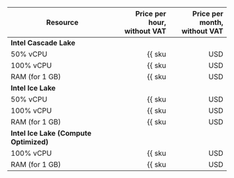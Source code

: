 | Resource | Price per hour,<br>without VAT | Price per month,<br>without VAT |
|----------------|----------------------------------------------:|----------------------------------------------:|
| **Intel Cascade Lake** |
| 50% vCPU | {{ sku|USD|mdb.zk.kafka.v2.cpu.c50|string }} | {{ sku|USD|mdb.zk.kafka.v2.cpu.c50|string }} |
| 100% vCPU | {{ sku|USD|mdb.zk.kafka.v2.cpu.c100|string }} | {{ sku|USD|mdb.zk.kafka.v2.cpu.c100|string }} |
| RAM (for 1 GB) | {{ sku|USD|mdb.zk.kafka.v2.ram|string }} | {{ sku|USD|mdb.zk.kafka.v2.ram|string }} |
| **Intel Ice Lake** |
| 50% vCPU | {{ sku|USD|mdb.zk.kafka.v3.cpu.c50|string }} | {{ sku|USD|mdb.zk.kafka.v3.cpu.c50|string }} |
| 100% vCPU | {{ sku|USD|mdb.zk.kafka.v3.cpu.c100|string }} | {{ sku|USD|mdb.zk.kafka.v3.cpu.c100|string }} |
| RAM (for 1 GB) | {{ sku|USD|mdb.zk.kafka.v3.ram|string }} | {{ sku|USD|mdb.zk.kafka.v3.ram|string }} |
| **Intel Ice Lake (Compute Optimized)** |
| 100% vCPU | {{ sku|USD|mdb.zk.kafka.highfreq-v3.cpu.c100|string }} | {{ sku|USD|mdb.zk.kafka.highfreq-v3.cpu.c100|month|string }} |
| RAM (for 1 GB) | {{ sku|USD|mdb.zk.kafka.highfreq-v3.ram|string }} | {{ sku|USD|mdb.zk.kafka.highfreq-v3.ram|month|string }} |
